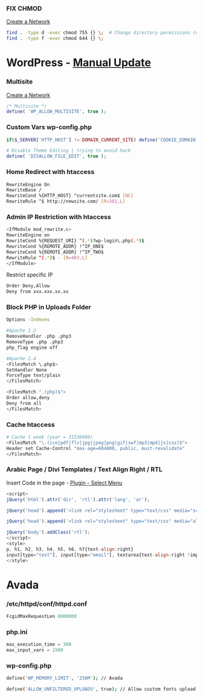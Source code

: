 ### FIX CHMOD
<a href="https://codex.wordpress.org/Create_A_Network" target="_blank">Create a Network</a>
```sh
find . -type d -exec chmod 755 {} \;  # Change directory permissions rwxr-xr-x
find . -type f -exec chmod 644 {} \;
```

# WordPress - <a href="https://codex.wordpress.org/Updating_WordPress#Manual_Update" target="_blank">Manual Update</a>

### Multisite
<a href="https://codex.wordpress.org/Create_A_Network" target="_blank">Create a Network</a>
```php
/* Multisite */
define( 'WP_ALLOW_MULTISITE', true );
```

### Custom Vars wp-config.php
```php
if($_SERVER['HTTP_HOST'] != DOMAIN_CURRENT_SITE) define('COOKIE_DOMAIN', false);

# Disable Theme Editing | trying to avoid hack
define( 'DISALLOW_FILE_EDIT', true );
```

### Home Redirect with htaccess
```sh
RewriteEngine On
RewriteBase /
RewriteCond %{HTTP_HOST} ^currentsite.com$ [NC]
RewriteRule ^$ http://newsite.com/ [R=301,L]
```

### Admin IP Restriction with htaccess
```sh
<IfModule mod_rewrite.c>
RewriteEngine on
RewriteCond %{REQUEST_URI} ^(.*)?wp-login\.php(.*)$
RewriteCond %{REMOTE_ADDR} !^IP_ONE$
RewriteCond %{REMOTE_ADDR} !^IP_TWO$
RewriteRule ^(.*)$ - [R=403,L]
</IfModule>
```
Restrict specific IP
```sh
Order Deny,Allow
Deny from xxx.xxx.xx.xx
```

### Block PHP in Uploads Folder
```sh
Options -Indexes

#Apache 2.2
RemoveHandler .php .php3
RemoveType .php .php3
php_flag engine off

#Apache 2.4
<FilesMatch \.php$>
SetHandler None
ForceType text/plain
</FilesMatch>

<FilesMatch ".(php)$">
Order allow,deny
Deny from all
</FilesMatch>
```


### Cache htaccess
```sh
# Cache 1 week (year = 31536000)
<FilesMatch "\.(ico|pdf|flv|jpg|jpeg|png|gif|swf|mp3|mp4|js|css)$">
Header set Cache-Control "max-age=604800, public, must-revalidate"
</FilesMatch>
```

### Arabic Page / Divi Templates / Text Align Right / RTL
Insert Code in the page - <a href="https://wordpress.org/plugins/page-menu/" target="_blank">Plugin - Select Menu</a>
```javascript
<script>
jQuery('html').attr('dir', 'rtl').attr('lang', 'ar');

jQuery('head').append('<link rel="stylesheet" type="text/css" media="screen" href="'+location.protocol+'//'+location.hostname+'/wp-content/themes/Divi/rtl.css">');

jQuery('head').append('<link rel="stylesheet" type="text/css" media="all" id="contact-form-7-rtl.css" href="'+location.protocol+'//'+location.hostname+'/wp-content/plugins/contact-form-7/includes/css/styles-rtl.css">');

jQuery('body').addClass('rtl');
</script>
<style>
p, h1, h2, h3, h4, h5, h6, h7{text-align:right}
input[type="text"], input[type="email"], textarea{text-align:right !important}
</style>
```

# Avada
### /etc/httpd/conf/httpd.conf
```php
FcgidMaxRequestLen 8000000
```
### php.ini
```php
max_execution_time = 300
max_input_vars = 1500
```
### wp-config.php
```sh
define('WP_MEMORY_LIMIT', '256M'); // Avada

define('ALLOW_UNFILTERED_UPLOADS', true); // Allow custom fonts upload
```
